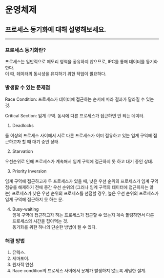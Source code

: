 # 운영체제

## 프로세스 동기화에 대해 설명해보세요.

---

### 프로세스 동기화란?

프로세스는 일반적으로 메모리 영역을 공유하지 않으므로, IPC를 통해 데이터를 동기화한다.  
이 때, 데이터의 동시성을 유지하기 위한 작업이 필요하다.

### 발생할 수 있는 문제점

Race Condition: 프로세스가 데이터에 접근하는 순서에 따라 결과가 달라질 수 있는 것.  

Critical Section: 임계 구역. 동시에 다른 프로세스가 접근하면 안 되는 데이터.

1. Deadlocks

둘 이상의 프로세스 사이에서 서로 다른 프로세스가 이미 점유하고 있는 임계 구역에 접근하고자 할 때 대기 중인 상태.  

2. Starvation

우선순위로 인해 프로세스가 계속해서 임계 구역에 접근하지 못 하고 대기 중인 상태.  

3. Priority Inversion

임계 구역에 접근하고자 두 프로세스가 있을 때, 낮은 우선 순위의 프로세스가 임계 구역 점유를 해제하기 전에
중간 우선 순위의 (그러나 임계 구역의 데이터에 접근하지는 않는) 프로세스가 낮은 우선 순위의 프로세스를 선점할 경우,
높은 우선 순위의 프로세스가 임계 구역에 접근하지 못 하는 문.

4. Busy-waiting  
임계 구역에 접근하고자 하는 프로세스가 접근할 수 있는지 계속 폴링하면서 다른 프로세스의 시간을 잡아먹는 것.  
동기화를 위한 하나의 단순한 방법이 될 수 있다.  

### 해결 방법

1. 뮤텍스.
2. 세마포어.
3. 원자적 연산.
4. Race condition의 프로세스 사이에서 문제가 발생하지 않도록 세밀한 설계.

